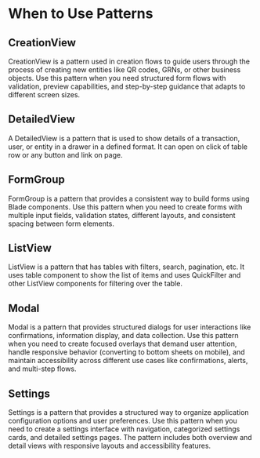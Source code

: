 # When to Use Patterns

## CreationView

CreationView is a pattern used in creation flows to guide users through the process of creating new entities like QR codes, GRNs, or other business objects. Use this pattern when you need structured form flows with validation, preview capabilities, and step-by-step guidance that adapts to different screen sizes.

## DetailedView

A DetailedView is a pattern that is used to show details of a transaction, user, or entity in a drawer in a defined format. It can open on click of table row or any button and link on page.

## FormGroup

FormGroup is a pattern that provides a consistent way to build forms using Blade components. Use this pattern when you need to create forms with multiple input fields, validation states, different layouts, and consistent spacing between form elements.

## ListView

ListView is a pattern that has tables with filters, search, pagination, etc. It uses table component to show the list of items and uses QuickFilter and other ListView components for filtering over the table.

## Modal

Modal is a pattern that provides structured dialogs for user interactions like confirmations, information display, and data collection. Use this pattern when you need to create focused overlays that demand user attention, handle responsive behavior (converting to bottom sheets on mobile), and maintain accessibility across different use cases like confirmations, alerts, and multi-step flows.

## Settings

Settings is a pattern that provides a structured way to organize application configuration options and user preferences. Use this pattern when you need to create a settings interface with navigation, categorized settings cards, and detailed settings pages. The pattern includes both overview and detail views with responsive layouts and accessibility features.
